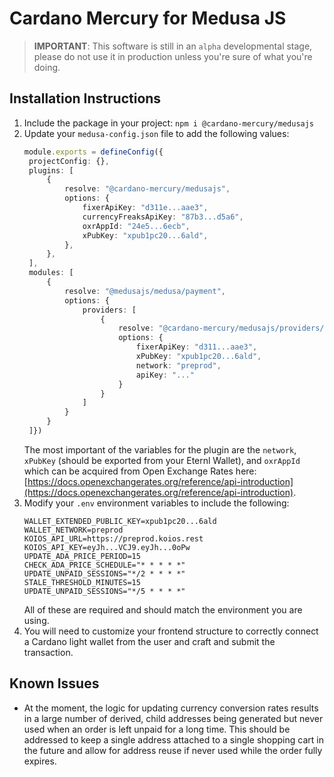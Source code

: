 # Cardano Mercury for Medusa JS

> **IMPORTANT**: This software is still in an `alpha` developmental stage,
> please do not use it in production unless you're sure of what you're doing.

## Installation Instructions

1. Include the package in your project: `npm i @cardano-mercury/medusajs`
2. Update your `medusa-config.json` file to add the following values:
   ```typescript
   module.exports = defineConfig({
    projectConfig: {},
    plugins: [
        {
            resolve: "@cardano-mercury/medusajs",
            options: {
                fixerApiKey: "d311e...aae3",
                currencyFreaksApiKey: "87b3...d5a6",
                oxrAppId: "24e5...6ecb",
                xPubKey: "xpub1pc20...6ald",
            },
        },
    ],
    modules: [
        {
            resolve: "@medusajs/medusa/payment",
            options: {
                providers: [
                    {
                        resolve: "@cardano-mercury/medusajs/providers/mercury",
                        options: {
                            fixerApiKey: "d311...aae3",
                            xPubKey: "xpub1pc20...6ald",
                            network: "preprod",
                            apiKey: "..."
                        }
                    }
                ]
            }
        }
    ]})
   ```
   The most important of the variables for the plugin are the `network`,
   `xPubKey` (should be exported from your Eternl Wallet), and `oxrAppId` which
   can be acquired from Open Exchange Rates
   here: [https://docs.openexchangerates.org/reference/api-introduction](https://docs.openexchangerates.org/reference/api-introduction).
3. Modify your `.env` environment variables to include the following:
   ```dotenv
   WALLET_EXTENDED_PUBLIC_KEY=xpub1pc20...6ald
   WALLET_NETWORK=preprod
   KOIOS_API_URL=https://preprod.koios.rest
   KOIOS_API_KEY=eyJh...VCJ9.eyJh...0oPw
   UPDATE_ADA_PRICE_PERIOD=15
   CHECK_ADA_PRICE_SCHEDULE="* * * * *"
   UPDATE_UNPAID_SESSIONS="*/2 * * * *"
   STALE_THRESHOLD_MINUTES=15
   UPDATE_UNPAID_SESSIONS="*/5 * * * *"
   ```
   All of these are required and should match the environment you are using.
4. You will need to customize your frontend structure to correctly connect a 
   Cardano light wallet from the user and craft and submit the transaction.

## Known Issues

- At the moment, the logic for updating currency conversion rates results in a 
  large number of derived, child addresses being generated but never used when
  an order is left unpaid for a long time. This should be addressed to keep a
  single address attached to a single shopping cart in the future and allow for
  address reuse if never used while the order fully expires.